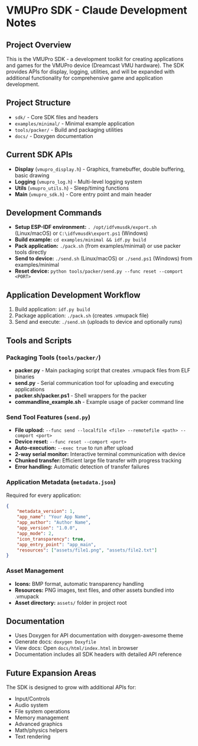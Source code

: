 # VMUPro SDK - Claude Development Notes

## Project Overview
This is the VMUPro SDK - a development toolkit for creating applications and games for the VMUPro device (Dreamcast VMU hardware). The SDK provides APIs for display, logging, utilities, and will be expanded with additional functionality for comprehensive game and application development.

## Project Structure
- `sdk/` - Core SDK files and headers
- `examples/minimal/` - Minimal example application
- `tools/packer/` - Build and packaging utilities
- `docs/` - Doxygen documentation

## Current SDK APIs
- **Display** (`vmupro_display.h`) - Graphics, framebuffer, double buffering, basic drawing
- **Logging** (`vmupro_log.h`) - Multi-level logging system  
- **Utils** (`vmupro_utils.h`) - Sleep/timing functions
- **Main** (`vmupro_sdk.h`) - Core entry point and main header

## Development Commands
- **Setup ESP-IDF environment:** `. /opt/idfvmusdk/export.sh` (Linux/macOS) or `C:\idfvmusdk\export.ps1` (Windows)
- **Build example:** `cd examples/minimal && idf.py build`
- **Pack application:** `./pack.sh` (from examples/minimal) or use packer tools directly
- **Send to device:** `./send.sh` (Linux/macOS) or `./send.ps1` (Windows) from examples/minimal
- **Reset device:** `python tools/packer/send.py --func reset --comport <PORT>`

## Application Development Workflow
1. Build application: `idf.py build`
2. Package application: `./pack.sh` (creates .vmupack file)
3. Send and execute: `./send.sh` (uploads to device and optionally runs)

## Tools and Scripts

### Packaging Tools (`tools/packer/`)
- **packer.py** - Main packaging script that creates .vmupack files from ELF binaries
- **send.py** - Serial communication tool for uploading and executing applications
- **packer.sh/packer.ps1** - Shell wrappers for the packer
- **commandline_example.sh** - Example usage of packer command line

### Send Tool Features (`send.py`)
- **File upload:** `--func send --localfile <file> --remotefile <path> --comport <port>`
- **Device reset:** `--func reset --comport <port>`
- **Auto-execution:** `--exec true` to run after upload
- **2-way serial monitor:** Interactive terminal communication with device
- **Chunked transfer:** Efficient large file transfer with progress tracking
- **Error handling:** Automatic detection of transfer failures

### Application Metadata (`metadata.json`)
Required for every application:
```json
{
    "metadata_version": 1,
    "app_name": "Your App Name",
    "app_author": "Author Name", 
    "app_version": "1.0.0",
    "app_mode": 2,
    "icon_transparency": true,
    "app_entry_point": "app_main",
    "resources": ["assets/file1.png", "assets/file2.txt"]
}
```

### Asset Management
- **Icons:** BMP format, automatic transparency handling
- **Resources:** PNG images, text files, and other assets bundled into .vmupack
- **Asset directory:** `assets/` folder in project root

## Documentation
- Uses Doxygen for API documentation with doxygen-awesome theme
- Generate docs: `doxygen Doxyfile`
- View docs: Open `docs/html/index.html` in browser
- Documentation includes all SDK headers with detailed API reference

## Future Expansion Areas
The SDK is designed to grow with additional APIs for:
- Input/Controls
- Audio system
- File system operations
- Memory management
- Advanced graphics
- Math/physics helpers
- Text rendering